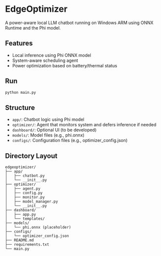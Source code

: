 # EdgeOptimizer
A power-aware local LLM chatbot running on Windows ARM using ONNX Runtime and the Phi model.

## Features
- Local inference using Phi ONNX model
- System-aware scheduling agent
- Power optimization based on battery/thermal status

## Run
```bash
python main.py
```

## Structure
- `app/`: Chatbot logic using Phi model
- `optimizer/`: Agent that monitors system and defers inference if needed
- `dashboard/`: Optional UI (to be developed)
- `models/`: Model files (e.g., phi.onnx)
- `configs/`: Configuration files (e.g., optimizer_config.json)

## Directory Layout
```
edgeoptimizer/
├── app/
│   ├── chatbot.py
│   └── __init__.py
├── optimizer/
│   ├── agent.py
│   ├── config.py
│   ├── monitor.py
│   ├── model_manager.py
│   └── __init__.py
├── dashboard/
│   ├── app.py
│   └── templates/
├── models/
│   └── phi.onnx (placeholder)
├── configs/
│   └── optimizer_config.json
├── README.md
├── requirements.txt
└── main.py
```
